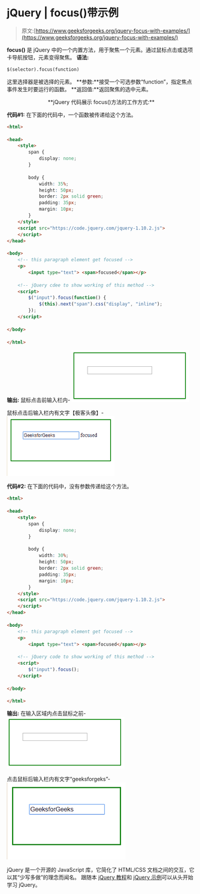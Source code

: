 # jQuery | focus()带示例

> 原文:[https://www.geeksforgeeks.org/jquery-focus-with-examples/](https://www.geeksforgeeks.org/jquery-focus-with-examples/)

**focus()** 是 jQuery 中的一个内置方法，用于聚焦一个元素。通过鼠标点击或选项卡导航按钮，元素变得聚焦。
**语法:**

```html
$(selector).focus(function)

```

这里选择器是被选择的元素。
**参数:**接受一个可选参数“function”，指定焦点事件发生时要运行的函数。
**返回值:**返回聚焦的选中元素。

<center>**jQuery 代码展示 focus()方法的工作方式:**</center>

**代码#1:**
在下面的代码中，一个函数被传递给这个方法。

```html
<html>

<head>
    <style>
        span {
            display: none;
        }

        body {
            width: 35%;
            height: 50px;
            border: 2px solid green;
            padding: 35px;
            margin: 10px;
        }
    </style>
    <script src="https://code.jquery.com/jquery-1.10.2.js">
    </script>
</head>

<body>
    <!-- this paragraph element get focused -->
    <p>
        <input type="text"> <span>focused</span></p>

    <!-- jQuery cdee to show working of this method -->
    <script>
        $("input").focus(function() {
            $(this).next("span").css("display", "inline");
        });
    </script>

</body>

</html>
```

**输出:**
鼠标点击前输入栏内-
![](img/61e56561eec0256ca16170bec2e40044.png)

鼠标点击后输入栏内有文字【极客头像】-
![](img/367d48b4d24a574930762794b1dbddb5.png)

**代码#2:**
在下面的代码中，没有参数传递给这个方法。

```html
<html>

<head>
    <style>
        span {
            display: none;
        }

        body {
            width: 30%;
            height: 50px;
            border: 2px solid green;
            padding: 35px;
            margin: 10px;
        }
    </style>
    <script src="https://code.jquery.com/jquery-1.10.2.js">
    </script>
</head>

<body>
    <!-- this paragraph element get focused -->
    <p>
        <input type="text"> <span>focused</span></p>

    <!-- jQuery code to show working of this method -->
    <script>
        $("input").focus();
    </script>

</body>

</html>
```

**输出:**
在输入区域内点击鼠标之前-
![](img/61e56561eec0256ca16170bec2e40044.png)

点击鼠标后输入栏内有文字“geeksforgeks”-
![](img/314e3761b41de73e171d1c87cb8d637d.png)

jQuery 是一个开源的 JavaScript 库，它简化了 HTML/CSS 文档之间的交互，它以其“少写多做”的理念而闻名。
跟随本 [jQuery 教程](https://www.geeksforgeeks.org/jquery-tutorials/)和 [jQuery 示例](https://www.geeksforgeeks.org/jquery-examples/)可以从头开始学习 jQuery。